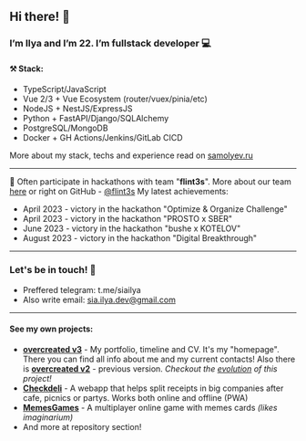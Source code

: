 ## Hi there! 👋

### I’m Ilya and I’m 22. I’m fullstack developer 💻

#### ⚒️ Stack:
- TypeScript/JavaScript
- Vue 2/3 + Vue Ecosystem (router/vuex/pinia/etc)
- NodeJS + NestJS/ExpressJS
- Python + FastAPI/Django/SQLAlchemy
- PostgreSQL/MongoDB
- Docker + GH Actions/Jenkins/GitLab CICD

More about my stack, techs and experience read on [samolyev.ru](https://samolyev.ru)

---

🏅 Often participate in hackathons with team "__flint3s__". More about our team [here](https://vk.com/flint3s) or right on GitHub - [@flint3s](https://github.com/flint3s)
My latest achievements:

- April 2023 - victory in the hackathon "Optimize & Organize Challenge"
- April 2023 - victory in the hackathon "PROSTO x SBER"
- June 2023 - victory in the hackathon "bushe x KOTELOV"
- August 2023 - victory in the hackathon "Digital Breakthrough"

---

### Let's be in touch! 🤙

- Preffered telegram: t.me/siailya
- Also write email: sia.ilya.dev@gmail.com

---

#### See my own projects:

- [__overcreated v3__](https://samolyev.ru/) - My portfolio, timeline and CV. It's my "homepage". There you can find all info about me and my current contacts! Also there is [__overcreated v2__](https://overcreated.ru) - previous version. _Checkout the [evolution](https://github.com/siailya/overcreated) of this project!_
- [__Checkdeli__](https://checkdeli.overcreated.online) - A webapp that helps split receipts in big companies after cafe, picnics or partys. Works both online and offline (PWA)
- [__MemesGames__](https://memes.overcreated.ru) - A multiplayer online game with memes cards *(likes imaginarium)*
- And more at repository section!

